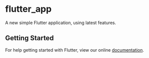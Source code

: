 # flutter_app

A new simple Flutter application, using latest features.

## Getting Started

For help getting started with Flutter, view our online
[documentation](https://flutter.io/).
